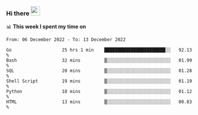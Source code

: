 ### Hi there <a href="https://www.gautamkrishnar.com/"><img src="https://media.giphy.com/media/hvRJCLFzcasrR4ia7z/giphy.gif" width="25px"></a>

📊 **This week I spent my time on**

<!--START_SECTION:waka-->

```text
From: 06 December 2022 - To: 13 December 2022

Go                   25 hrs 1 min    ███████████████████████░░   92.13 %
Bash                 32 mins         ▒░░░░░░░░░░░░░░░░░░░░░░░░   01.99 %
SQL                  20 mins         ▒░░░░░░░░░░░░░░░░░░░░░░░░   01.28 %
Shell Script         19 mins         ▒░░░░░░░░░░░░░░░░░░░░░░░░   01.19 %
Python               18 mins         ▒░░░░░░░░░░░░░░░░░░░░░░░░   01.12 %
HTML                 13 mins         ▒░░░░░░░░░░░░░░░░░░░░░░░░   00.83 %
```

<!--END_SECTION:waka-->

